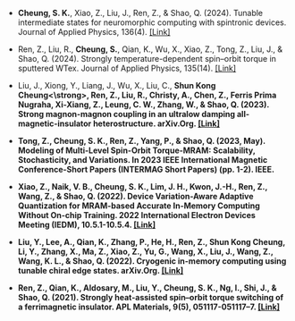 - <strong>Cheung, S. K.</strong>, Xiao, Z., Liu, J., Ren, Z., & Shao, Q. (2024). Tunable intermediate states for neuromorphic computing with spintronic devices. Journal of Applied Physics, 136(4). [[Link]](https://doi.org/10.1063/5.0187647)

- Ren, Z., Liu, R., <strong>Cheung, S.</strong>, Qian, K., Wu, X., Xiao, Z., Tong, Z., Liu, J., & Shao, Q. (2024). Strongly temperature-dependent spin–orbit torque in sputtered WTex. Journal of Applied Physics, 135(14). [[Link]](https://doi.org/10.1063/5.0157352)


- Liu, J., Xiong, Y., Liang, J., Wu, X., Liu, C., <strong>Shun Kong Cheung<\strong>, Ren, Z., Liu, R., Christy, A., Chen, Z., Ferris Prima Nugraha, Xi-Xiang, Z., Leung, C. W., Zhang, W., & Shao, Q. (2023). Strong magnon-magnon coupling in an ultralow damping all-magnetic-insulator heterostructure. arXiv.Org. [[Link]](https://doi.org/10.48550/arxiv.2309.03116)

- Tong, Z., <strong>Cheung, S. K.</strong>, Ren, Z., Yang, P., & Shao, Q. (2023, May). Modeling of Multi-Level Spin-Orbit Torque-MRAM: Scalability, Stochasticity, and Variations. In 2023 IEEE International Magnetic Conference-Short Papers (INTERMAG Short Papers) (pp. 1-2). IEEE.

- Xiao, Z., Naik, V. B., <strong>Cheung, S. K.</strong>, Lim, J. H., Kwon, J.-H., Ren, Z., Wang, Z., & Shao, Q. (2022). Device Variation-Aware Adaptive Quantization for MRAM-based Accurate In-Memory Computing Without On-chip Training. 2022 International Electron Devices Meeting (IEDM), 10.5.1-10.5.4. [[Link]](https://doi.org/10.1109/IEDM45625.2022.10019482)

- Liu, Y., Lee, A., Qian, K., Zhang, P., He, H., Ren, Z., <strong>Shun Kong Cheung</strong>, Li, Y., Zhang, X., Ma, Z., Xiao, Z., Yu, G., Wang, X., Liu, J., Wang, Z., Wang, K. L., & Shao, Q. (2022). Cryogenic in-memory computing using tunable chiral edge states. arXiv.Org. [[Link]](https://doi.org/10.48550/arxiv.2209.09443)

- Ren, Z., Qian, K., Aldosary, M., Liu, Y., <strong>Cheung, S. K.</strong>, Ng, I., Shi, J., & Shao, Q. (2021). Strongly heat-assisted spin–orbit torque switching of a ferrimagnetic insulator. APL Materials, 9(5), 051117-051117–7. [[Link]](https://doi.org/10.1063/5.0049103)


